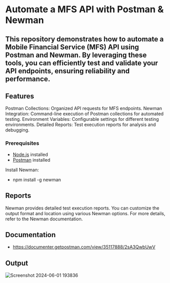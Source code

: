 # Automate a MFS API with Postman & Newman
## This repository demonstrates how to automate a Mobile Financial Service (MFS) API using Postman and Newman. By leveraging these tools, you can efficiently test and validate your API endpoints, ensuring reliability and performance.

## Features
Postman Collections: Organized API requests for MFS endpoints.
Newman Integration: Command-line execution of Postman collections for automated testing.
Environment Variables: Configurable settings for different testing environments.
Detailed Reports: Test execution reports for analysis and debugging.

### Prerequisites
- [Node.js](https://nodejs.org/) installed
- [Postman](https://www.postman.com/) installed

Install Newman:

- npm install -g newman

## Reports
Newman provides detailed test execution reports. You can customize the output format and location using various Newman options. For more details, refer to the Newman documentation.

## Documentation 
- https://documenter.getpostman.com/view/35117888/2sA3QwbUwV

## Output
![Screenshot 2024-06-01 193836](https://github.com/mdkholilullahfahim/Md.-Kholil-Ullah-Fahim-Postman-Assignment-1/assets/156067220/5d90c795-34e7-4bce-84f8-9c4d33becd2a)
